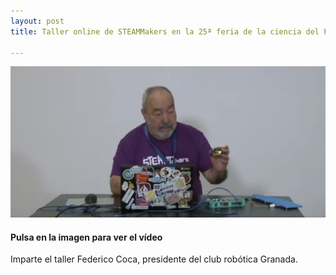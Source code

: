 ```yaml
---
layout: post
title: Taller online de STEAMMakers en la 25ª feria de la ciencia del Parque de las Ciencias de Granada.

---
```





[<img src="/images/alfatres.png" width="600" />](https://www.youtube.com/live/4ZSdGgT8auw?feature=share)



#### Pulsa en la imagen para ver el vídeo





Imparte el taller Federico Coca, presidente del club robótica Granada.
